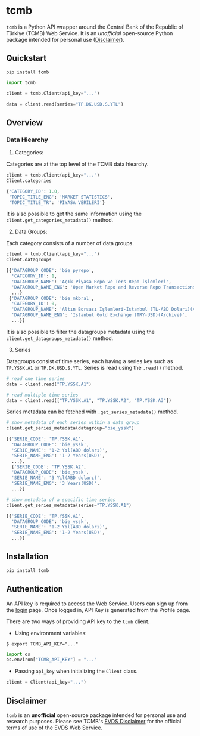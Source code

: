 # tcmb

`tcmb` is a Python API wrapper around the Central Bank of the Republic of Türkiye (TCMB) Web Service. It is an _unofficial_ open-source Python package intended for personal use ([Disclaimer](#disclaimer)).

## Quickstart

```shell
pip install tcmb
```

```python
import tcmb

client = tcmb.Client(api_key="...")

data = client.read(series="TP.DK.USD.S.YTL")
```

## Overview

### Data Hiearchy
1. Categories:

Categories are at the top level of the TCMB data hiearchy.

```python
client = tcmb.Client(api_key="...")
Client.categories

{'CATEGORY_ID': 1.0,
 'TOPIC_TITLE_ENG': 'MARKET STATISTICS',
 'TOPIC_TITLE_TR': 'PİYASA VERİLERİ'}
```

It is also possible to get the same information using the `client.get_categories_metadata()` method.

2. Data Groups: 

Each category consists of a number of data groups.

```python
client = tcmb.Client(api_key="...")
Client.datagroups

[{'DATAGROUP_CODE': 'bie_pyrepo',
  'CATEGORY_ID': 1,
  'DATAGROUP_NAME': 'Açık Piyasa Repo ve Ters Repo İşlemleri',
  'DATAGROUP_NAME_ENG': 'Open Market Repo and Reverse Repo Transactions',
  ...}
 {'DATAGROUP_CODE': 'bie_mkbral',
  'CATEGORY_ID': 0,
  'DATAGROUP_NAME': 'Altın Borsası İşlemleri-İstanbul (TL-ABD Doları)(Arşiv)',
  'DATAGROUP_NAME_ENG': 'Istanbul Gold Exchange (TRY-USD)(Archive)',
  ...}]
```

It is also possible to filter the datagroups metadata using the `client.get_datagroups_metadata()` method.

3. Series

Datagroups consist of time series, each having a series key such as `TP.YSSK.A1` or `TP.DK.USD.S.YTL`. Series is read using the `.read()` method.

```python
# read one time series
data = client.read("TP.YSSK.A1")

# read multiple time series
data = client.read(["TP.YSSK.A1", "TP.YSSK.A2", "TP.YSSK.A3"])
```

Series metadata can be fetched with `.get_series_metadata()` method.

```python
# show metadata of each series within a data group
client.get_series_metadata(datagroup="bie_yssk")

[{'SERIE_CODE': 'TP.YSSK.A1',
  'DATAGROUP_CODE': 'bie_yssk',
  'SERIE_NAME': '1-2 Yıl(ABD doları)',
  'SERIE_NAME_ENG': '1-2 Years(USD)',
  ...},
  {'SERIE_CODE': 'TP.YSSK.A2',
  'DATAGROUP_CODE': 'bie_yssk',
  'SERIE_NAME': '3 Yıl(ABD doları)',
  'SERIE_NAME_ENG': '3 Years(USD)',
  ...}]

# show metadata of a specific time series
client.get_series_metadata(series="TP.YSSK.A1")

[{'SERIE_CODE': 'TP.YSSK.A1',
  'DATAGROUP_CODE': 'bie_yssk',
  'SERIE_NAME': '1-2 Yıl(ABD doları)',
  'SERIE_NAME_ENG': '1-2 Years(USD)',
  ...}]
```

## Installation

```sh
pip install tcmb
```

## Authentication

An API key is required to access the Web Service. Users can sign up from the [login](https://evds2.tcmb.gov.tr/index.php?/evds/login) page. Once logged in, API Key is generated from the Profile page.

There are two ways of providing API key to the `tcmb` client.
- Using environment variables:
```shell
$ export TCMB_API_KEY="..."
```

```python
import os
os.environ["TCMB_API_KEY"] = "..."
```

- Passing `api_key` when initializing the `Client` class.
```python
client = Client(api_key="...")
```

## Disclaimer
`tcmb` is an **unofficial** open-source package intended for personal use and research purposes. Please see TCMB's [EVDS Disclaimer](https://evds2.tcmb.gov.tr/help/videos/EVDS_Disclaimer.pdf) for the official terms of use of the EVDS Web Service.
